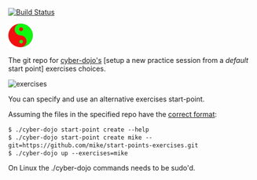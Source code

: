 [![Build Status](https://travis-ci.org/cyber-dojo/start-points-exercises.svg?branch=master)](https://travis-ci.org/cyber-dojo/start-points-exercises)

<img src="https://raw.githubusercontent.com/cyber-dojo/nginx/master/images/home_page_logo.png" alt="cyber-dojo yin/yang logo" width="50px" height="50px"/>

The git repo for [cyber-dojo's](https://github.com/cyber-dojo/web)
[setup a new practice session from a <em>default</em> start point] exercises choices.

![exercises](https://3.bp.blogspot.com/-IkjIsRfcXS4/V7QRXI9RheI/AAAAAAAAErQ/inorZPm1odQfZUDXE5lNvw2LzFSbskdmQCLcB/s320/setup_exercises.png)

You can specify and use an alternative exercises start-point.

Assuming the files in the specified repo have the
[correct format](http://blog.cyber-dojo.org/2016/08/creating-your-own-start-points.html):

```
$ ./cyber-dojo start-point create --help
$ ./cyber-dojo start-point create mike --git=https://github.com/mike/start-points-exercises.git
$ ./cyber-dojo up --exercises=mike
```

On Linux the ./cyber-dojo commands needs to be sudo'd.
